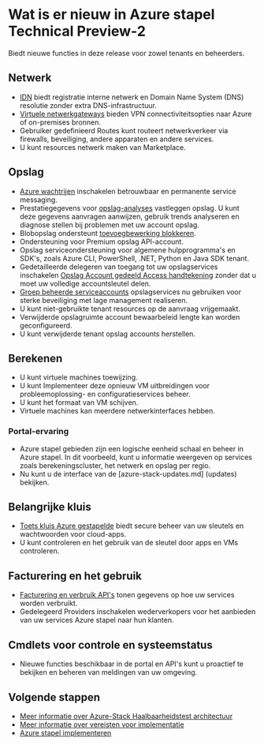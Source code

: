 <properties
    pageTitle="Wat is er nieuw in Azure stapel | Microsoft Azure"
    description="Wat is er nieuw in Azure stapel"
    services="azure-stack"
    documentationCenter=""
    authors="HeathL17"
    manager="byronr"
    editor=""/>

<tags
    ms.service="azure-stack"
    ms.workload="na"
    ms.tgt_pltfrm="na"
    ms.devlang="na"
    ms.topic="article"
    ms.date="10/25/2016"
    ms.author="helaw"/>

# <a name="whats-new-in-azure-stack-technical-preview-2"></a>Wat is er nieuw in Azure stapel Technical Preview-2
Biedt nieuwe functies in deze release voor zowel tenants en beheerders.

## <a name="network"></a>Netwerk   
   - [IDN](azure-stack-understanding-dns-in-tp2.md) biedt registratie interne netwerk en Domain Name System (DNS) resolutie zonder extra DNS-infrastructuur.
   - [Virtuele netwerkgateways](azure-stack-create-vpn-connection-one-node-tp2.md) bieden VPN connectiviteitsopties naar Azure of on-premises bronnen.
   - Gebruiker gedefinieerd Routes kunt routeert netwerkverkeer via firewalls, beveiliging, andere apparaten en andere services.
   - U kunt resources netwerk maken van Marketplace.   

## <a name="storage"></a>Opslag
 - [Azure wachtrijen](https://msdn.microsoft.com/library/dd179353.aspx) inschakelen betrouwbaar en permanente service messaging.
 - Prestatiegegevens voor [opslag-analyses](https://msdn.microsoft.com/library/azure/hh343270.aspx) vastleggen opslag. U kunt deze gegevens aanvragen aanwijzen, gebruik trends analyseren en diagnose stellen bij problemen met uw account opslag.
 - Blobopslag ondersteunt [toevoegbewerking blokkeren](https://msdn.microsoft.com/library/azure/mt427365.aspx).
 - Ondersteuning voor Premium opslag API-account.
 - Opslag serviceondersteuning voor algemene hulpprogramma's en SDK's, zoals Azure CLI, PowerShell, .NET, Python en Java SDK tenant. 
 - Gedetailleerde delegeren van toegang tot uw opslagservices inschakelen [Opslag Account gedeeld Access handtekening](https://msdn.microsoft.com/library/azure/mt584140.aspx) zonder dat u moet uw volledige accountsleutel delen.  
 - [Groep beheerde serviceaccounts](https://technet.microsoft.com/library/hh831477.aspx) opslagservices nu gebruiken voor sterke beveiliging met lage management realiseren.
 - U kunt niet-gebruikte tenant resources op de aanvraag vrijgemaakt.
 - Verwijderde opslagruimte account bewaarbeleid lengte kan worden geconfigureerd.
 - U kunt verwijderde tenant opslag accounts herstellen.

## <a name="compute"></a>Berekenen
- U kunt virtuele machines toewijzing.
- U kunt Implementeer deze opnieuw VM uitbreidingen voor probleemoplossing- en configuratieservices beheer.
- U kunt het formaat van VM schijven.
- Virtuele machines kan meerdere netwerkinterfaces hebben.

### <a name="portal-experience"></a>Portal-ervaring
 - Azure stapel gebieden zijn een logische eenheid schaal en beheer in Azure stapel. In dit voorbeeld, kunt u informatie weergeven op services zoals berekeningscluster, het netwerk en opslag per regio.
 - Nu kunt u de interface van de [azure-stack-updates.md] (updates) bekijken.

## <a name="key-vault"></a>Belangrijke kluis
- [Toets kluis Azure gestapelde](azure-stack-kv-intro.md) biedt secure beheer van uw sleutels en wachtwoorden voor cloud-apps.
- U kunt controleren en het gebruik van de sleutel door apps en VMs controleren.

## <a name="billing-and-usage"></a>Facturering en het gebruik
 - [Facturering en verbruik API's](azure-stack-billing-and-chargeback.md) tonen gegevens op hoe uw services worden verbruikt.  
 - Gedelegeerd Providers inschakelen wederverkopers voor het aanbieden van uw services Azure stapel naar hun klanten.

## <a name="monitoring-and-health"></a>Cmdlets voor controle en systeemstatus
 - Nieuwe functies beschikbaar in de portal en API's kunt u proactief te bekijken en beheren van meldingen van uw omgeving.  

## <a name="next-steps"></a>Volgende stappen
- [Meer informatie over Azure-Stack Haalbaarheidstest architectuur](azure-stack-architecture.md)      
- [Meer informatie over vereisten voor implementatie](azure-stack-deploy.md)
- [Azure stapel implementeren](azure-stack-run-powershell-script.md)

  
